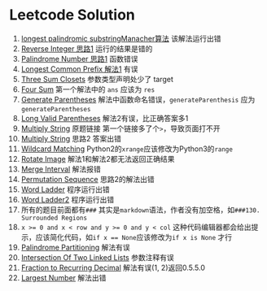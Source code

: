 # Leetcode Solution

1. [longest palindromic substringManacher算法](https://github.com/apachecn/awesome-leetcode/blob/master/docs/Leetcode_Solutions/005._longest_palindromic_substring.md) 该解法运行出错
2. [Reverse Integer 思路1](https://github.com/apachecn/awesome-leetcode/blob/master/docs/Leetcode_Solutions/Python/007._Reverse_Integer.md) 运行的结果是错的
3. [Palindrome Number 思路1](https://github.com/apachecn/awesome-leetcode/blob/master/docs/Leetcode_Solutions/Python/009._Palindrome_Number.md) 函数错误
4. [Longest Common Prefix 解法1](https://github.com/apachecn/awesome-algorithm/blob/master/docs/Leetcode_Solutions/Python/014._longest_common_prefix.md) 有误
5. [Three Sum Closets](https://github.com/apachecn/awesome-algorithm/blob/master/docs/Leetcode_Solutions/Python/016._3sum_closest.md) 参数类型声明处少了 target
6. [Four Sum](https://github.com/apachecn/awesome-algorithm/blob/master/docs/Leetcode_Solutions/Python/018._4sum.md) 第一个解法中的 `ans` 应该为 `res`
7. [Generate Parentheses](https://github.com/apachecn/awesome-algorithm/blob/master/docs/Leetcode_Solutions/Python/022._generate_parentheses.md) 解法中函数命名错误，`generateParenthesis` 应为 `generateParentheses`
8. [Long Valid Parentheses](https://github.com/apachecn/awesome-algorithm/blob/master/docs/Leetcode_Solutions/Python/032._longest_valid_parentheses.md) 解法2有误，比正确答案多1
9. [Multiply String](https://github.com/apachecn/awesome-algorithm/blob/master/docs/Leetcode_Solutions/Python/043._multiply_strings.md) 原题链接 第一个链接多了个`>`，导致页面打不开
10. [Multiply String](https://github.com/apachecn/awesome-algorithm/blob/master/docs/Leetcode_Solutions/Python/043._multiply_strings.md) 思路2 答案出错
11. [Wildcard Matching](https://github.com/apachecn/awesome-algorithm/blob/master/docs/Leetcode_Solutions/Python/044._wildcard_matching.md) Python2的`xrange`应该修改为Python3的`range`
12. [Rotate Image](https://github.com/apachecn/awesome-algorithm/blob/master/docs/Leetcode_Solutions/Python/048._rotate_image.md) 解法1和解法2都无法返回正确结果
13. [Merge Interval](https://github.com/apachecn/awesome-algorithm/blob/master/docs/Leetcode_Solutions/Python/056._Merge_Intervals.md) 解法报错
14. [Permutation Sequence](https://github.com/apachecn/awesome-algorithm/blob/master/docs/Leetcode_Solutions/Python/060._permutation_sequence.md) 思路2的解法出错
15. [Word Ladder](https://github.com/apachecn/awesome-algorithm/blob/master/docs/Leetcode_Solutions/Python/126.%20Word%20Ladder%20II.md) 程序运行出错
16. [Word Ladder2](https://github.com/apachecn/awesome-algorithm/blob/master/docs/Leetcode_Solutions/Python/127._word_ladder.md) 程序运行出错
17. 所有的题目前面都有`###` 其实是`markdown`语法，作者没有加空格，如`###130. Surrounded Regions`
18. `x >= 0 and x < row and y >= 0 and y < col` 这种代码编辑器都会给出提示，应该简化代码，如`if x == None`应该修改为`if x is None` 才行
19. [Palindrome Partitioning](https://github.com/apachecn/awesome-algorithm/blob/master/docs/Leetcode_Solutions/Python/131._palindrome_partitioning.md) 解法有误
20. [Intersection Of Two Linked Lists](https://github.com/apachecn/awesome-algorithm/blob/master/docs/Leetcode_Solutions/Python/160._intersection_of_two_linked_lists.md) 参数注释有误
21. [Fraction to Recurring Decimal](https://github.com/apachecn/awesome-algorithm/blob/master/docs/Leetcode_Solutions/Python/166._Fraction_to_Recurring_Decimal.md) 解法有误(1, 2)返回0.5.5.0
22. [Largest Number](https://github.com/apachecn/awesome-algorithm/blob/master/docs/Leetcode_Solutions/Python/179._Largest_Number.md) 解法出错
